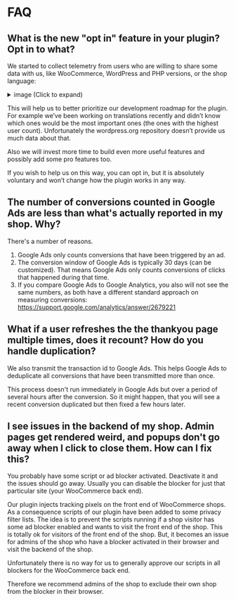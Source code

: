 # FAQ

## What is the new "opt in" feature in your plugin? Opt in to what?

We started to collect telemetry from users who are willing to share some data with us, like WooCommerce, WordPress and PHP versions, or the shop language:

 <details>
 <summary>image (Click to expand)</summary>

 ![Telemetry](_media/telemetry.png)
 </details>

This will help us to better prioritize our development roadmap for the plugin. For example we’ve been working on translations recently and didn’t know which ones would be the most important ones (the ones with the highest user count). Unfortunately the wordpress.org repository doesn’t provide us much data about that.  

Also we will invest more time to build even more useful features and possibly add some pro features too.

If you wish to help us on this way, you can opt in, but it is absolutely voluntary and won’t change how the plugin works in any way. 

## The number of conversions counted in Google Ads are less than what's actually reported in my shop. Why?

There's a number of reasons.

1. Google Ads only counts conversions that have been triggered by an ad. 
2. The conversion window of Google Ads is typically 30 days (can be customized). That means Google Ads only counts conversions of clicks that happened during that time. 
3. If you compare Google Ads to Google Analytics, you also will not see the same numbers, as both have a different standard approach on measuring conversions: https://support.google.com/analytics/answer/2679221

## What if a user refreshes the the thankyou page multiple times, does it recount? How do you handle duplication?

We also transmit the transaction id to Google Ads. This helps Google Ads to deduplicate all conversions that have been transmitted more than once. 

This process doesn't run immediately in Google Ads but over a period of several hours after the conversion. So it might happen, that you will see a recent conversion duplicated but then fixed a few hours later. 

## I see issues in the backend of my shop. Admin pages get rendered weird, and popups don't go away when I click to close them. How can I fix this?

You probably have some script or ad blocker activated. Deactivate it and the issues should go away. Usually you can disable the blocker for just that particular site (your WooCommerce back end).

Our plugin injects tracking pixels on the front end of WooCommerce shops. As a consequence scripts of our plugin have been added to some privacy filter lists. The idea is to prevent the scripts running if a shop visitor has some ad blocker enabled and wants to visit the front end of the shop. This is totally ok for visitors of the front end of the shop. But, it becomes an issue for admins of the shop who have a blocker activated in their browser and visit the backend of the shop.

Unfortunately there is no way for us to generally approve our scripts in all blockers for the WooCommerce back end.

Therefore we recommend admins of the shop to exclude their own shop from the blocker in their browser.